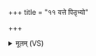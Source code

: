 +++
title = "११ यत्ते पितृभ्यो"

+++
<details><summary>मूलम् (VS)</summary>

यत्ते॑ पि॒तृभ्यो॒ दद॑तो य॒ज्ञे वा॒ नाम॑ जगृ॒हुः। सं॑दे॒श्या॒३॒॑त्सर्व॑स्मात्पा॒पादि॒मा मु॑ञ्चन्तु॒ त्वौष॑धीः ॥
</details>